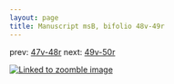 ```yaml
---
layout: page
title: Manuscript msB, bifolio 48v-49r
---
```


prev: [47v-48r](../47v-48r/) next: [49v-50r](../49v-50r/)



[![Linked to zoomble image](http://www.homermultitext.org/iipsrv?IIIF=/project/homer/pyramidal/deepzoom/hmt/vbbifolio/v1/vb_48v_49r.tif/full/2000,/0/default.jpg)](http://www.homermultitext.org/ict2/?urn=urn:cite2:hmt:vbbifolio.v1:vb_48v_49r)

